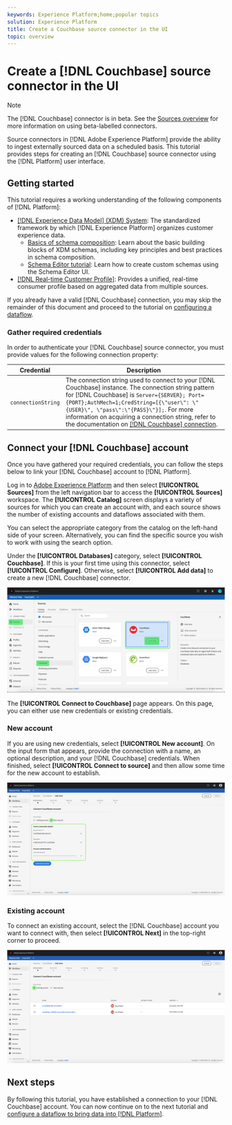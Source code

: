 ```yaml
---
keywords: Experience Platform;home;popular topics
solution: Experience Platform
title: Create a Couchbase source connector in the UI
topic: overview
---
```


# Create a [!DNL Couchbase] source connector in the UI

>[!NOTE]
> The [!DNL Couchbase] connector is in beta. See the [Sources overview](../../../../home.md#terms-and-conditions) for more information on using beta-labelled connectors.

Source connectors in [!DNL Adobe Experience Platform] provide the ability to ingest externally sourced data on a scheduled basis. This tutorial provides steps for creating an [!DNL Couchbase] source connector using the [!DNL Platform] user interface.

## Getting started

This tutorial requires a working understanding of the following components of [!DNL Platform]:

*   [[!DNL Experience Data Model] (XDM) System](../../../../../xdm/home.md): The standardized framework by which [!DNL Experience Platform] organizes customer experience data.
    *   [Basics of schema composition](../../../../../xdm/schema/composition.md): Learn about the basic building blocks of XDM schemas, including key principles and best practices in schema composition.
    *   [Schema Editor tutorial](../../../../../xdm/tutorials/create-schema-ui.md): Learn how to create custom schemas using the Schema Editor UI.
*   [[!DNL Real-time Customer Profile]](../../../../../profile/home.md): Provides a unified, real-time consumer profile based on aggregated data from multiple sources.

If you already have a valid [!DNL Couchbase] connection, you may skip the remainder of this document and proceed to the tutorial on [configuring a dataflow](../../dataflow/databases.md).

### Gather required credentials

In order to authenticate your [!DNL Couchbase] source connector, you must provide values for the following connection property:

| Credential | Description |
| ---------- | ----------- |
| `connectionString` | The connection string used to connect to your [!DNL Couchbase] instance. The connection string pattern for [!DNL Couchbase] is `Server={SERVER}; Port={PORT};AuthMech=1;CredString=[{\"user\": \"{USER}\", \"pass\":\"{PASS}\"}];`. For more information on acquiring a connection string, refer to the documentation on [[!DNL Couchbase] connection](https://docs.Couchbase.com/c-sdk/2.10/client-settings.html#configuring-overview). |

## Connect your [!DNL Couchbase] account

Once you have gathered your required credentials, you can follow the steps below to link your [!DNL Couchbase] account to [!DNL Platform].

Log in to [Adobe Experience Platform](https://platform.adobe.com) and then select **[!UICONTROL Sources]** from the left navigation bar to access the **[!UICONTROL Sources]** workspace. The **[!UICONTROL Catalog]** screen displays a variety of sources for which you can create an account with, and each source shows the number of existing accounts and dataflows associated with them.

You can select the appropriate category from the catalog on the left-hand side of your screen. Alternatively, you can find the specific source you wish to work with using the search option.

Under the **[!UICONTROL Databases]** category, select **[!UICONTROL Couchbase]**. If this is your first time using this connector, select **[!UICONTROL Configure]**. Otherwise, select **[!UICONTROL Add data]** to create a new [!DNL Couchbase] connector.

![catalog](../../../../images/tutorials/create/couchbase/catalog.png)

The **[!UICONTROL Connect to Couchbase]** page appears. On this page, you can either use new credentials or existing credentials.

### New account

If you are using new credentials, select **[!UICONTROL New account]**. On the input form that appears, provide the connection with a name, an optional description, and your [!DNL Couchbase] credentials. When finished, select **[!UICONTROL Connect to source]** and then allow some time for the new account to establish.

![connect](../../../../images/tutorials/create/couchbase/new.png)

### Existing account

To connect an existing account, select the [!DNL Couchbase] account you want to connect with, then select **[!UICONTROL Next]** in the top-right corner to proceed.

![existing](../../../../images/tutorials/create/couchbase/existing.png)

## Next steps

By following this tutorial, you have established a connection to your [!DNL Couchbase] account. You can now continue on to the next tutorial and [configure a dataflow to bring data into [!DNL Platform]](../../dataflow/databases.md).